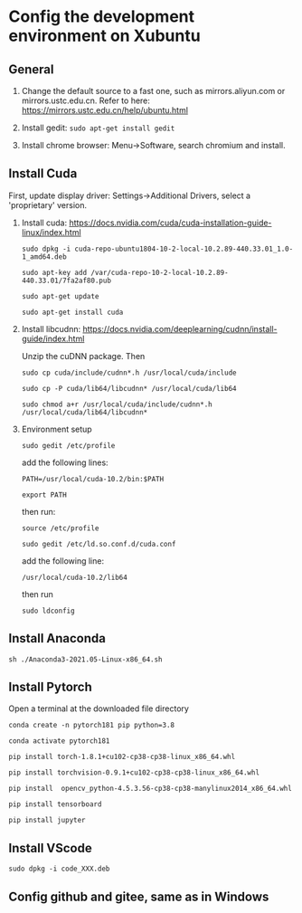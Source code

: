 # Config the development environment on Xubuntu

## General

1. Change the default source to a fast one, such as mirrors.aliyun.com or mirrors.ustc.edu.cn. Refer to here: https://mirrors.ustc.edu.cn/help/ubuntu.html

2. Install gedit: ``sudo apt-get install gedit`` 

3. Install chrome browser: Menu->Software, search chromium and install.

## Install Cuda

First, update display driver: Settings->Additional Drivers, select a 'proprietary' version.


1. Install cuda: https://docs.nvidia.com/cuda/cuda-installation-guide-linux/index.html

    ``sudo dpkg -i cuda-repo-ubuntu1804-10-2-local-10.2.89-440.33.01_1.0-1_amd64.deb``

    ``sudo apt-key add /var/cuda-repo-10-2-local-10.2.89-440.33.01/7fa2af80.pub``

    ``sudo apt-get update``

    ``sudo apt-get install cuda``

2. Install libcudnn: https://docs.nvidia.com/deeplearning/cudnn/install-guide/index.html

	Unzip the cuDNN package. Then

    ``sudo cp cuda/include/cudnn*.h /usr/local/cuda/include``
	
	``sudo cp -P cuda/lib64/libcudnn* /usr/local/cuda/lib64``
	
	``sudo chmod a+r /usr/local/cuda/include/cudnn*.h /usr/local/cuda/lib64/libcudnn*``

3. Environment setup

    ``sudo gedit /etc/profile``

    add the following lines:

    ``PATH=/usr/local/cuda-10.2/bin:$PATH``
    
    ``export PATH``

    then run:

    ``source /etc/profile``

    
    ``sudo gedit /etc/ld.so.conf.d/cuda.conf`` 

    add the following line:

    ``/usr/local/cuda-10.2/lib64``

    then run

    ``sudo ldconfig``

## Install Anaconda

    sh ./Anaconda3-2021.05-Linux-x86_64.sh


## Install Pytorch

Open a terminal at the downloaded file directory

	conda create -n pytorch181 pip python=3.8
	
	conda activate pytorch181
	
	pip install torch-1.8.1+cu102-cp38-cp38-linux_x86_64.whl
	
	pip install torchvision-0.9.1+cu102-cp38-cp38-linux_x86_64.whl
	
	pip install  opencv_python-4.5.3.56-cp38-cp38-manylinux2014_x86_64.whl
	
	pip install tensorboard
	
	pip install jupyter

## Install VScode

	sudo dpkg -i code_XXX.deb

## Config github and gitee, same as in Windows

